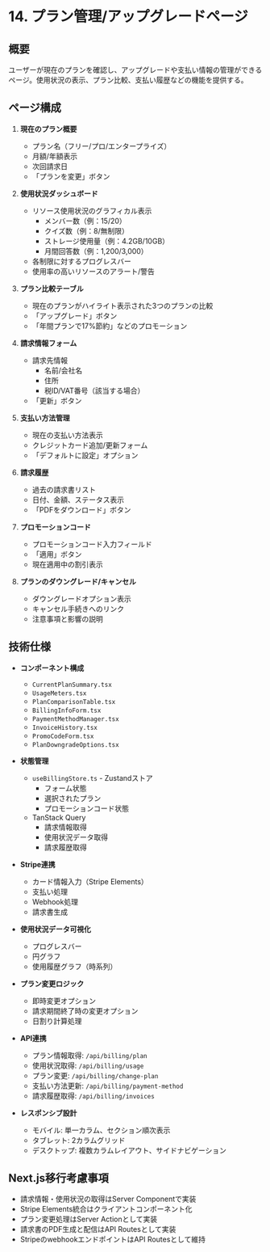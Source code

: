 # 14. プラン管理/アップグレードページ

## 概要
ユーザーが現在のプランを確認し、アップグレードや支払い情報の管理ができるページ。使用状況の表示、プラン比較、支払い履歴などの機能を提供する。

## ページ構成
1. **現在のプラン概要**
   - プラン名（フリー/プロ/エンタープライズ）
   - 月額/年額表示
   - 次回請求日
   - 「プランを変更」ボタン

2. **使用状況ダッシュボード**
   - リソース使用状況のグラフィカル表示
     - メンバー数（例：15/20）
     - クイズ数（例：8/無制限）
     - ストレージ使用量（例：4.2GB/10GB）
     - 月間回答数（例：1,200/3,000）
   - 各制限に対するプログレスバー
   - 使用率の高いリソースのアラート/警告

3. **プラン比較テーブル**
   - 現在のプランがハイライト表示された3つのプランの比較
   - 「アップグレード」ボタン
   - 「年間プランで17%節約」などのプロモーション

4. **請求情報フォーム**
   - 請求先情報
     - 名前/会社名
     - 住所
     - 税ID/VAT番号（該当する場合）
   - 「更新」ボタン

5. **支払い方法管理**
   - 現在の支払い方法表示
   - クレジットカード追加/更新フォーム
   - 「デフォルトに設定」オプション

6. **請求履歴**
   - 過去の請求書リスト
   - 日付、金額、ステータス表示
   - 「PDFをダウンロード」ボタン

7. **プロモーションコード**
   - プロモーションコード入力フィールド
   - 「適用」ボタン
   - 現在適用中の割引表示

8. **プランのダウングレード/キャンセル**
   - ダウングレードオプション表示
   - キャンセル手続きへのリンク
   - 注意事項と影響の説明

## 技術仕様
- **コンポーネント構成**
  - `CurrentPlanSummary.tsx`
  - `UsageMeters.tsx`
  - `PlanComparisonTable.tsx`
  - `BillingInfoForm.tsx`
  - `PaymentMethodManager.tsx`
  - `InvoiceHistory.tsx`
  - `PromoCodeForm.tsx`
  - `PlanDowngradeOptions.tsx`

- **状態管理**
  - `useBillingStore.ts` - Zustandストア
    - フォーム状態
    - 選択されたプラン
    - プロモーションコード状態
  - TanStack Query
    - 請求情報取得
    - 使用状況データ取得
    - 請求履歴取得

- **Stripe連携**
  - カード情報入力（Stripe Elements）
  - 支払い処理
  - Webhook処理
  - 請求書生成

- **使用状況データ可視化**
  - プログレスバー
  - 円グラフ
  - 使用履歴グラフ（時系列）

- **プラン変更ロジック**
  - 即時変更オプション
  - 請求期間終了時の変更オプション
  - 日割り計算処理

- **API連携**
  - プラン情報取得: `/api/billing/plan`
  - 使用状況取得: `/api/billing/usage`
  - プラン変更: `/api/billing/change-plan`
  - 支払い方法更新: `/api/billing/payment-method`
  - 請求履歴取得: `/api/billing/invoices`

- **レスポンシブ設計**
  - モバイル: 単一カラム、セクション順次表示
  - タブレット: 2カラムグリッド
  - デスクトップ: 複数カラムレイアウト、サイドナビゲーション

## Next.js移行考慮事項
- 請求情報・使用状況の取得はServer Componentで実装
- Stripe Elements統合はクライアントコンポーネント化
- プラン変更処理はServer Actionとして実装
- 請求書のPDF生成と配信はAPI Routesとして実装
- StripeのwebhookエンドポイントはAPI Routesとして維持